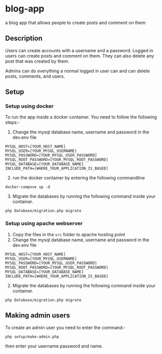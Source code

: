 # blog-app
a blog app that allows people to create posts and comment on them

## Description

Users can create accounts with a username and a password. Logged in users can create posts and comment on them. They can also delete any post that was created by them.

Admins can do everything a normal logged in user can and can delete posts, comments, and users.

## Setup

### Setup using docker
To run the app inside a docker container. You need to follow the following steps:-

1. Change the mysql database name, username and password in the dev.env file

```
MYSQL_HOST=[YOUR_HOST_NAME]
MYSQL_USER=[YOUR_MYSQL_USERNAME]
MYSQL_PASSWORD=[YOUR_MYSQL_USER_PASSWORD]
MYSQL_ROOT_PASSWORD=[YOUR_MYSQL_ROOT_PASSWORD]
MYSQL_DATABASE=[YOUR_DATABASE_NAME]
INCLUDE_PATH=[WHERE_YOUR_APPLICATION_IS_BASED]
```
2. run the docker container by entering the following commandline
```
docker-compose up -d
```

3. Migrate the databases by running the following command inside your container.

```
php Database/migration.php migrate
```
### Setup using apache webserver
1. Copy the files in the `src` folder to apache hosting point
2. Change the mysql database name, username and password in the dev.env file

```
MYSQL_HOST=[YOUR_HOST_NAME]
MYSQL_USER=[YOUR_MYSQL_USERNAME]
MYSQL_PASSWORD=[YOUR_MYSQL_USER_PASSWORD]
MYSQL_ROOT_PASSWORD=[YOUR_MYSQL_ROOT_PASSWORD]
MYSQL_DATABASE=[YOUR_DATABASE_NAME]
INCLUDE_PATH=[WHERE_YOUR_APPLICATION_IS_BASED]
```

2. Migrate the databases by running the following command inside your container.

```
php Database/migration.php migrate
```
## Making admin users
To create an admin user you need to enter the command:-
```
php setup/make-admin.php
```
then enter your username password and name.